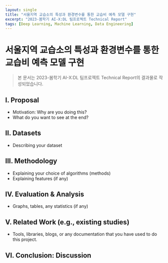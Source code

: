 ```yaml
---
layout: single
title: "서울지역 교습소의 특성과 환경변수를 통한 교습비 예측 모델 구현"
excerpt: "2023-봄학기 AI-X:DL 팀프로젝트 Technical Report"
tags: [Deep Learning, Machine Learning, Data Engineering]
---
```


# **서울지역 교습소의 특성과 환경변수를 통한 교습비 예측 모델 구현**
>본 문서는 2023-봄학기 AI-X:DL 팀프로젝트 Technical Report의 결과물로 작성되었습니다.

## I. Proposal

- Motivation: Why are you doing this?
- What do you want to see at the end?

## II. Datasets
- Describing your dataset 

## III. Methodology
- Explaining your choice of algorithms (methods)
- Explaining features (if any)

## IV. Evaluation & Analysis
- Graphs, tables, any statistics (if any)

## V. Related Work (e.g., existing studies)
- Tools, libraries, blogs, or any documentation that you have used to do this project.

## VI. Conclusion: Discussion

